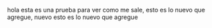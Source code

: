 hola esta es una prueba para ver como me sale, esto es lo nuevo que agregue, nuevo esto es lo nuevo que agregue